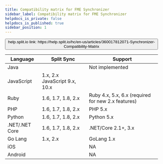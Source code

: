 ```yaml
---
title: Compatibility matrix for FME Synchronizer
sidebar_label: Compatibility matrix for FME Synchronizer
helpdocs_is_private: false
helpdocs_is_published: true
sidebar_position: 1
---
```


<p>
  <button style={{borderRadius:'8px', border:'1px', fontFamily:'Courier New', fontWeight:'800', textAlign:'left'}}> help.split.io link: https://help.split.io/hc/en-us/articles/360017812071-Synchronizer-Compatibility-Matrix </button>
</p>

| Language	| Split Sync | Support |
| --- | --- | --- |
| Java	| |	Not implemented |
| JavaScript |1.x, 2.x	 JavaScript 9.x, 10.x |
| Ruby | 1.6, 1.7, 1.8, 2.x	| Ruby 4.x, 5.x, 6.x (required for new 2.x features) |
| PHP | 1.6, 1.7, 1.8, 2.x | PHP 5.x |
| Python | 1.6, 1.7, 1.8, 2.x	| Python 5.x |
| .NET/.NET Core | 1.6, 1.7, 1.8, 2.x | .NET/Core 2.1+, 3.x |
| Go Lang | 1.x, 2.x | GoLang 1.x |
|iOS | |	NA |
| Android | |	NA |